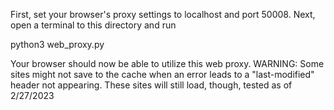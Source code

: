 First, set your browser's proxy settings to localhost and port 50008. Next, open a terminal to this directory and run

python3 web_proxy.py

Your browser should now be able to utilize this web proxy. WARNING: Some sites might not save to the cache when an error leads to a "last-modified" header not appearing. These sites will still load, though, tested as of 2/27/2023
